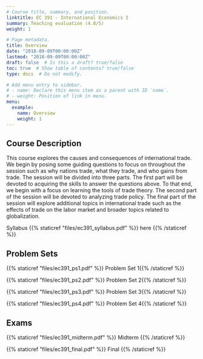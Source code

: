 ```yaml
---
# Course title, summary, and position.
linktitle: EC 391 - International Economics I
summary: Teaching evaluation (4.8/5)
weight: 1

# Page metadata.
title: Overview
date: "2018-09-09T00:00:00Z"
lastmod: "2018-09-09T00:00:00Z"
draft: false  # Is this a draft? true/false
toc: true  # Show table of contents? true/false
type: docs  # Do not modify.

# Add menu entry to sidebar.
# - name: Declare this menu item as a parent with ID `name`.
# - weight: Position of link in menu.
menu:
  example:
    name: Overview
    weight: 1
---
```


## Course Description

This course explores the causes and consequences of international trade. We begin by posing some guiding questions to focus on throughout the session such as why nations trade, what they trade, and who gains from trade. The session will be divided into three parts. The first part will be devoted to acquiring the skills to answer the questions above. To that end, we begin with a focus on learning the tools of trade theory. The second part of the session will be devoted to analyzing trade policy. The final part of the session will explore additional topics in international trade such as the effects of trade on the labor market and broader topics related to globalization.

Syllabus {{% staticref "files/ec391_syllabus.pdf" %}} here {{% /staticref %}}

## Problem Sets

{{% staticref "files/ec391_ps1.pdf" %}} Problem Set 1{{% /staticref %}}

{{% staticref "files/ec391_ps2.pdf" %}} Problem Set 2{{% /staticref %}}

{{% staticref "files/ec391_ps3.pdf" %}} Problem Set 3{{% /staticref %}}

{{% staticref "files/ec391_ps4.pdf" %}} Problem Set 4{{% /staticref %}}

## Exams

{{% staticref "files/ec391_midterm.pdf" %}} Midterm {{% /staticref %}}

{{% staticref "files/ec391_final.pdf" %}} Final {{% /staticref %}}
